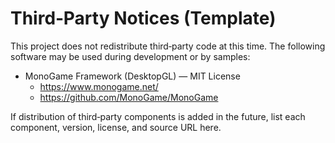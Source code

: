 Third‑Party Notices (Template)
==============================

This project does not redistribute third‑party code at this time. The following software may be used during development or by samples:

- MonoGame Framework (DesktopGL) — MIT License
  - https://www.monogame.net/
  - https://github.com/MonoGame/MonoGame

If distribution of third‑party components is added in the future, list each component, version, license, and source URL here.

